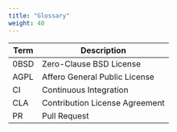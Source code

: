 ```yaml
---
title: "Glossary"
weight: 40
---
```


| Term        | Description                                 |
| ----------- | ------------------------------------------- |
| 0BSD        | Zero-Clause BSD License                     |
| AGPL        | Affero General Public License               |
| CI          | Continuous Integration                      |
| CLA         | Contribution License Agreement              |
| PR          | Pull Request                                |

